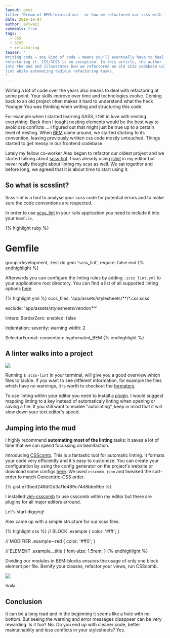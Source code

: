 ```yaml
---
layout: post
title: "Dream of BEMifornication – or how we refactored our scss with linting"
date: 2016-10-07
author: axlwaii
comments: true
tags:
  - CSS
  - SCSS
  - refactoring
teaser: "
Writing code – any kind of code – means you'll eventually have to deal with
refactoring it. CSS/SCSS is no exception. In this article, the author jumps
into the mud and illustrates how we refactored an old SCSS codebase using
lint while automating tedious refactoring tasks.
"
---
```



Writing a lot of code over the years also means to deal with refactoring at some point. Your skills improve over time and technologies evolve. Coming back to an old project often makes it hard to understand what the heck Younger You was thinking when writing and structuring this code.

For example when I started learning SASS, I felt in love with nesting everything. Back then I tought nesting elements would be the best way to avoid css conflicts … I figured out that might just be true up to a certain level of nesting. When [BEM](http://getbem.com/) came around, we started sticking to its convention, leaving previously written css code mostly untouched. Things started to get messy in our frontend codebase.

Lately my fellow co-worker Alex began to refactor our oldest project and we started talking about [scss-lint](https://github.com/brigade/scss-lint/). I was already using [jslint](http://jslint.com/) in my editor but never really thought about linting my scss as well. We sat together and before long, we agreed that it is about time to start using it.

## So what is scsslint?

Scss-lint is a tool to analyse your scss code for potential errors and to make sure the code conventions are respected.

In order to use [scss_lint](https://github.com/brigade/scss-lint) in your rails application you need to include it into your `Gemfile`.

{% highlight ruby %}
# Gemfile
group :development, :test do
  gem 'scss_lint', require: false
end
{% endhighlight %}

Afterwards you can configure the linting rules by adding `.scss_lint.yml` to your applications root directory. You can find a list of all supported linting options [here](https://github.com/brigade/scss-lint/blob/master/lib/scss_lint/linter/README.md).

{% highlight yml %}
scss_files: 'app/assets/stylesheets/**/*.css.scss'

exclude: 'app/assets/stylesheets/vendor/**'

linters:
  BorderZero:
    enabled: false

  Indentation:
    severity: warning
    width: 2

  SelectorFormat:
    convention: hyphenated_BEM
{% endhighlight %}

## A linter walks into a project

![](https://3.bp.blogspot.com/-mB2Cx3d05u4/UOoAHp1BU0I/AAAAAAAAFBc/SWdJcAmH7Vk/w1200-h630-p-nu/troy-barnes.gif)

Running `$ scss-lint` in your terminal, will give you a good overview which files to tackle. If you want to see different information, for example the files which have no warnings, it is worth to checkout the [formaters](https://github.com/brigade/scss-lint#formatters).

To use linting within your editor you need to install a [plugin](https://github.com/brigade/scss-lint#editor-integration). I would suggest mapping linting to a key instead of automaticaly linting when opening or saving a file. If you still want to enable "autolinting", keep in mind that it will slow down your text editor's speed.

## Jumping into the mud

I highly recommend **automating most of the linting** tasks: it saves a lot of time that we can spend focussing on bemifaction.

Introducing [CSScomb](http://csscomb.com/). This is a fantastic tool for automatic linting. It formats your code very efficiently and it's easy to customize. You can create your configuration by using the config generator on the project's website
or download some configs [here](https://github.com/csscomb/csscomb.js/tree/dev/config).
We used `csscomb.json` and tweaked the sort-order to match [Concentric-CSS order](https://github.com/brandon-rhodes/Concentric-CSS).

{% gist e73bed248df2d3af1e489c74d8bbe9be %}

I installed [vim-csscomb](https://github.com/csscomb/vim-csscomb) to use csscomb within my editor but there are plugins for all major editors arround.

Let's start digging!

Alex came up with a simple structure for our scss files:

{% highlight css %}
// BLOCK
.example {
    color: '#fff';
}

// MODIFIER
.example--red {
    color: '#ff0';
}

// ELEMENT
.example__title {
    font-size: 1.5rem;
}
{% endhighlight %}

Dividing our modules in BEM-blocks ensures the usage of only one block element per file.
Bemify your classes, refactor your views, run CSScomb.

![](https://images.duckduckgo.com/iu/?u=http%3A%2F%2Fmedia.riffsy.com%2Fimages%2F3ccc0e15cbf9bee22c30701649065643%2Ftenor.gif&f=1)

Voilà.

## Conclusion

It can be a long road and in the beginning it seems like a hole with no bottom. But seeing the warning and error messages disappear can be very rewarding. Is it fun? No. Do you end up with cleaner code, better maintainablity and less conflicts in your stylesheets? Yes.
